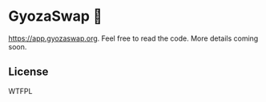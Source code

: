 # GyozaSwap 🍣

https://app.gyozaswap.org. Feel free to read the code. More details coming soon.

## License

WTFPL
